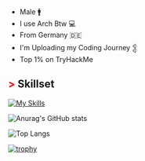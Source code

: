 - Male :mens:
- I use Arch Btw :computer:
- From Germany :de:
- I'm Uploading my Coding Journey 𒉭
- Top 1% on TryHackMe

## <span style="color: red !important;">&gt;</span> Skillset
[![My Skills](https://skillicons.dev/icons?i=arch,windows,apple,kali,mint,ubuntu,debian,linux,wordpress,vscode,pycharm,vscodium,anaconda,bots,py,java,c,ts,css&perline=8)](https://skillicons.dev)

![Anurag's GitHub stats](https://github-readme-stats.vercel.app/api?username=yqno&show_icons=true&theme=tokyonight)

![Top Langs](https://github-readme-stats.vercel.app/api/top-langs/?username=yqno&show_icons=true&theme=tokyonight)

[![trophy](https://github-profile-trophy.vercel.app/?username=Yqno&theme=tokyonight)](https://github.com/ryo-ma/github-profile-trophy)





